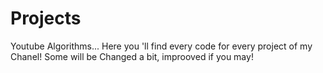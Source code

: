 # Projects
Youtube Algorithms...
Here you 'll find every code for every project of my Chanel!
Some will be Changed a bit, improoved if you may!
